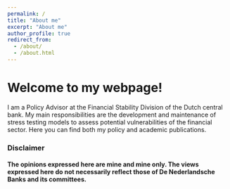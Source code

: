 ```yaml
---
permalink: /
title: "About me"
excerpt: "About me"
author_profile: true
redirect_from: 
  - /about/
  - /about.html
---
```


# Welcome to my webpage!
I am a Policy Advisor at the Financial Stability Division of the Dutch central bank. My main responsibilities are the development and maintenance of stress testing models to assess potential vulnerabilities of the financial sector. Here you can find both my policy and academic publications. 


### Disclaimer
#### The opinions expressed here are mine and mine only. The views expressed here do not necessarily reflect those of De Nederlandsche Banks and its committees.
